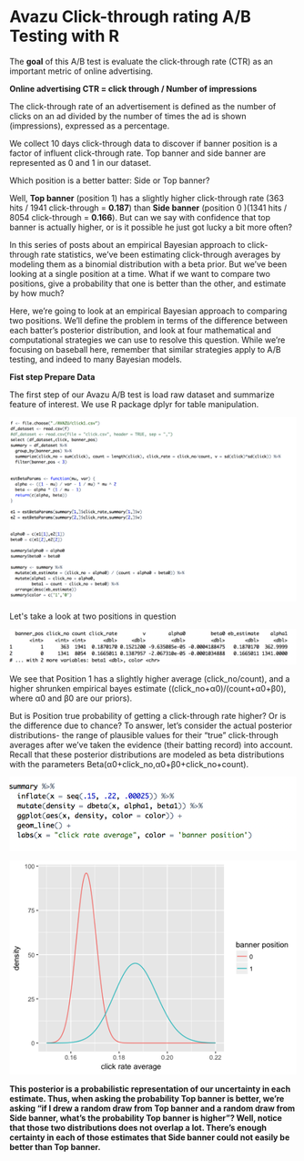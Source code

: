 # Avazu Click-through rating A/B Testing with R

The **goal** of this A/B test is evaluate the click-through rate (CTR) as an important metric of online advertising. 

**Online advertising CTR = click through / Number of impressions**

The click-through rate of an advertisement is defined as the number of clicks on an ad divided by the number of times the ad is shown (impressions), expressed as a percentage.

We collect 10 days click-through data to discover if banner position is a factor of influent click-through rate. Top banner and side banner are represented as 0 and 1 in our dataset. 

Which position is a better batter: Side or Top banner?

Well, **Top banner** (position 1) has a slightly higher click-through rate (363 hits / 1941 click-through = **0.187**) than **Side banner** (position 0 )(1341 hits / 8054 click-through = **0.166**). But can we say with confidence that top banner is actually higher, or is it possible he just got lucky a bit more often?

In this series of posts about an empirical Bayesian approach to click-through rate statistics, we’ve been estimating click-through averages by modeling them as a binomial distribution with a beta prior. But we’ve been looking at a single position at a time. What if we want to compare two positions, give a probability that one is better than the other, and estimate by how much? 

Here, we’re going to look at an empirical Bayesian approach to comparing two positions. We’ll define the problem in terms of the difference between each batter’s posterior distribution, and look at four mathematical and computational strategies we can use to resolve this question. While we’re focusing on baseball here, remember that similar strategies apply to A/B testing, and indeed to many Bayesian models.

**Fist step Prepare Data**

The first step of our Avazu A/B test is load raw dataset and summarize feature of interest. We use R package dplyr for table manipulation.


![alt text](https://github.com/woburenshini/Avazu-Banner-Position-A-B-Testing-with-R/blob/master/Screen%20Shot%202018-02-18%20at%2011.20.33%20AM.png?raw=true)

Let's take a look at two positions in question

![alt text](https://github.com/woburenshini/Avazu-Banner-Position-A-B-Testing-with-R/blob/master/Screen%20Shot%202018-02-18%20at%2011.21.50%20AM.png?raw=true)


We see that Position 1 has a slightly higher average (click_no/count), and a higher shrunken empirical bayes estimate ((click_no+α0)/(count+α0+β0), where α0 and β0 are our priors).

But is Position true probability of getting a click-through rate higher? Or is the difference due to chance? To answer, let’s consider the actual posterior distributions- the range of plausible values for their “true” click-through averages after we’ve taken the evidence (their batting record) into account. Recall that these posterior distributions are modeled as beta distributions with the parameters Beta(α0+click_no,α0+β0+click_no+count).


![alt text](https://github.com/woburenshini/Avazu-Banner-Position-A-B-Testing-with-R/blob/master/Screen%20Shot%202018-02-18%20at%2011.20.49%20AM.png?raw=true)


![alt text](https://github.com/woburenshini/Avazu-Banner-Position-A-B-Testing-with-R/blob/master/Rplot01.png?raw=true)

**This posterior is a probabilistic representation of our uncertainty in each estimate. Thus, when asking the probability Top banner is better, we’re asking “if I drew a random draw from Top banner and a random draw from Side banner, what’s the probability Top banner is higher”? Well, notice that those two distributions does not overlap a lot. There’s enough certainty in each of those estimates that Side banner could not easily be better than Top banner.**
